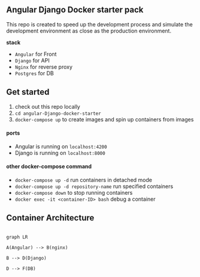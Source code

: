 ##  Angular Django Docker starter pack

  

This repo is created to speed up the development process and simulate the development environment as close as the production environment.

**stack**
- `Angular` for Front
- `Django` for API
- `Nginx` for reverse proxy
- `Postgres` for DB

  
  
  

##  Get started

1. check out this repo locally
2.  `cd angular-Django-docker-starter`
3.  `docker-compose up` to create images and spin up containers from images

  

####  ports
- Angular is running on `localhost:4200`
- Django is running on `localhost:8000`

  

####  other docker-compose command

-  `docker-compose up -d` run containers in detached mode
-  `docker-compose up -d repository-name` run specified containers
-  `docker-compose down` to stop running containers
-  `docker exec -it <container-ID> bash`  debug a container

  
  
  
  
  

##  Container Architecture

  

```mermaid

graph LR

A(Angular) --> B(nginx)

B --> D(Django)

D --> F(DB)

```